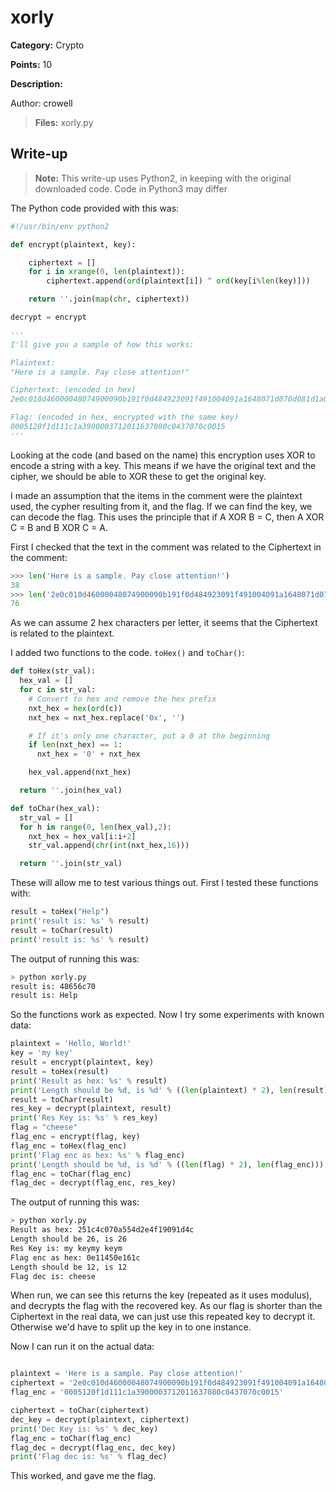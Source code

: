 # xorly
**Category:** Crypto

**Points:** 10

**Description:**

Author: crowell

> **Files:** xorly.py

## Write-up
> **Note:** This write-up uses Python2, in keeping with the original downloaded code. Code in Python3 may differ

The Python code provided with this was:
```python
#!/usr/bin/env python2

def encrypt(plaintext, key):

    ciphertext = []
    for i in xrange(0, len(plaintext)):
        ciphertext.append(ord(plaintext[i]) ^ ord(key[i%len(key)])) 

    return ''.join(map(chr, ciphertext))

decrypt = encrypt

'''
I'll give you a sample of how this works:

Plaintext: 
"Here is a sample. Pay close attention!"

Ciphertext: (encoded in hex)
2e0c010d46000048074900090b191f0d484923091f491004091a1648071d070d081d1a070848

Flag: (encoded in hex, encrypted with the same key)
0005120f1d111c1a3900003712011637080c0437070c0015
'''
```

Looking at the code (and based on the name) this encryption uses XOR to encode a string with a key. This means if we have the original text and the cipher, we should be able to XOR these to get the original key.

I made an assumption that the items in the comment were the plaintext used, the cypher resulting from it, and the flag. If we can find the key, we can decode the flag. This uses the principle that if A XOR B = C, then A XOR C = B and B XOR C = A.

First I checked that the text in the comment was related to the Ciphertext in the comment:
```python
>>> len('Here is a sample. Pay close attention!')
38
>>> len('2e0c010d46000048074900090b191f0d484923091f491004091a1648071d070d081d1a070848')
76
```
As we can assume 2 hex characters per letter, it seems that the Ciphertext is related to the plaintext.

I added two functions to the code. `toHex()` and `toChar()`:
```python
def toHex(str_val):
  hex_val = []
  for c in str_val:
    # Convert to hex and remove the hex prefix
    nxt_hex = hex(ord(c))
    nxt_hex = nxt_hex.replace('0x', '')

    # If it's only one character, put a 0 at the beginning
    if len(nxt_hex) == 1:
      nxt_hex = '0' + nxt_hex

    hex_val.append(nxt_hex)

  return ''.join(hex_val)

def toChar(hex_val):
  str_val = []
  for h in range(0, len(hex_val),2):
    nxt_hex = hex_val[i:i+2]
    str_val.append(chr(int(nxt_hex,16)))

  return ''.join(str_val)
```

These will allow me to test various things out. First I tested these functions with:
```python
result = toHex("Help")
print('result is: %s' % result)
result = toChar(result)
print('result is: %s' % result)
```

The output of running this was:
```bash
> python xorly.py
result is: 48656c70
result is: Help
```
So the functions work as expected. Now I try some experiments with known data:
```python
plaintext = 'Hello, World!'
key = 'my key'
result = encrypt(plaintext, key)
result = toHex(result)
print('Result as hex: %s' % result)
print('Length should be %d, is %d' % ((len(plaintext) * 2), len(result)))
result = toChar(result)
res_key = decrypt(plaintext, result)
print('Res Key is: %s' % res_key)
flag = "cheese"
flag_enc = encrypt(flag, key)
flag_enc = toHex(flag_enc)
print('Flag enc as hex: %s' % flag_enc)
print('Length should be %d, is %d' % ((len(flag) * 2), len(flag_enc)))
flag_enc = toChar(flag_enc)
flag_dec = decrypt(flag_enc, res_key)
```

The output of running this was:
```bash
> python xorly.py
Result as hex: 251c4c070a554d2e4f19091d4c
Length should be 26, is 26
Res Key is: my keymy keym
Flag enc as hex: 0e11450e161c
Length should be 12, is 12
Flag dec is: cheese
```
When run, we can see this returns the key (repeated as it uses modulus), and decrypts the flag with the recovered key. As our flag is shorter than the Ciphertext in the real data, we can just use this repeated key to decrypt it. Otherwise we'd have to split up the key in to one instance. 

Now I can run it on the actual data:
```python

plaintext = 'Here is a sample. Pay close attention!'
ciphertext = '2e0c010d46000048074900090b191f0d484923091f491004091a1648071d070d081d1a070848'
flag_enc = '0005120f1d111c1a3900003712011637080c0437070c0015'

ciphertext = toChar(ciphertext)
dec_key = decrypt(plaintext, ciphertext)
print('Dec Key is: %s' % dec_key)
flag_enc = toChar(flag_enc)
flag_dec = decrypt(flag_enc, dec_key)
print('Flag dec is: %s' % flag_dec)
```

This worked, and gave me the flag.
